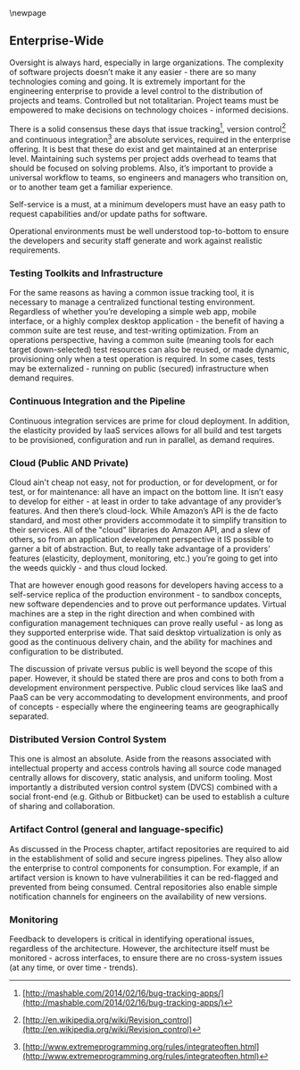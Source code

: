 \newpage

## Enterprise-Wide

Oversight is always hard, especially in large organizations.  The complexity of software projects doesn’t make it any easier - there are so many technologies coming and going.  It is extremely important for the engineering enterprise to provide a level control to the distribution of projects and teams.  Controlled but not totalitarian.  Project teams must be empowered to make decisions on technology choices - informed decisions.

There is a solid consensus these days that issue tracking[^techent1], version control[^techent2] and continuous integration[^techent3] are absolute services, required in the enterprise offering.  It is best that these do exist and get maintained at an enterprise level.  Maintaining such systems per project adds overhead to teams that should be focused on solving problems.  Also, it’s important to provide a universal workflow to teams, so engineers and managers who transition on, or to another team get a familiar experience.

Self-service is a must, at a minimum developers must have an easy path to request capabilities and/or update paths for software.

Operational environments must be well understood top-to-bottom to ensure the developers and security staff generate and work against realistic requirements.

### Testing Toolkits and Infrastructure

For the same reasons as having a common issue tracking tool, it is necessary to manage a centralized functional testing environment.  Regardless of whether you’re developing a simple web app, mobile interface, or a highly complex desktop application - the benefit of having a common suite are test reuse, and test-writing optimization.  From an operations perspective, having a common suite (meaning tools for each target down-selected) test resources can also be reused, or made dynamic, provisioning only when a test operation is required.  In some cases, tests may be externalized - running on public (secured) infrastructure when demand requires.

### Continuous Integration and the Pipeline

Continuous integration services are prime for cloud deployment.  In addition, the elasticity provided by IaaS services allows for all build and test targets to be provisioned, configuration and run in parallel, as demand requires.

### Cloud (Public AND Private)

Cloud ain't cheap not easy, not for production, or for development, or for test, or for maintenance: all have an impact on the bottom line. It isn’t easy to develop for either - at least in order to take advantage of any provider’s features.  And then there’s cloud-lock.  While Amazon’s API is the de facto standard, and most other providers accommodate it to simplify transition to their services.  All of the "cloud" libraries do Amazon API, and a slew of others, so from an application development perspective it IS possible to garner a bit of abstraction.  But, to really take advantage of a providers’ features (elasticity, deployment, monitoring, etc.) you’re going to get into the weeds quickly - and thus cloud locked.

That are however enough good reasons for developers having access to a self-service replica of the production environment - to sandbox concepts, new software dependencies and to prove out performance updates.  Virtual machines are a step in the right direction and when combined with configuration management techniques can prove really useful - as long as they supported enterprise wide.  That said desktop virtualization is only as good as the continuous delivery chain, and the ability for machines and configuration to be distributed.

The discussion of private versus public is well beyond the scope of this paper.  However, it should be stated there are pros and cons to both from a development environment perspective.  Public cloud services like IaaS and PaaS can be very accommodating to development environments, and proof of concepts - especially where the engineering teams are geographically separated.

### Distributed Version Control System

This one is almost an absolute.  Aside from the reasons associated with intellectual property and access controls having all source code managed centrally allows for discovery, static analysis, and uniform tooling.  Most importantly a distributed version control system (DVCS) combined with a social front-end (e.g. Github or Bitbucket) can be used to establish a culture of sharing and collaboration.

### Artifact Control (general and language-specific)

As discussed in the Process chapter, artifact repositories are required to aid in the establishment of solid and secure ingress pipelines.  They also allow the enterprise to control components for consumption.  For example, if an artifact version is known to have vulnerabilities it can be red-flagged and prevented from being consumed.  Central repositories also enable simple notification channels for engineers on the availability of new versions.

### Monitoring

Feedback to developers is critical in identifying operational issues, regardless of the architecture.  However, the architecture itself must be monitored - across interfaces, to ensure there are no cross-system issues (at any time, or over time - trends).

[^techent1]:[http://mashable.com/2014/02/16/bug-tracking-apps/](http://mashable.com/2014/02/16/bug-tracking-apps/)
[^techent2]:[http://en.wikipedia.org/wiki/Revision_control](http://en.wikipedia.org/wiki/Revision_control)
[^techent3]:[http://www.extremeprogramming.org/rules/integrateoften.html](http://www.extremeprogramming.org/rules/integrateoften.html)
